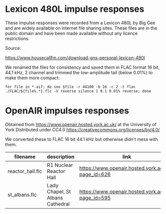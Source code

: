 # Lexicon 480L impulse responses

These impulse responses were recorded from a Lexicon 480L by Big Gee and are
widely available on internet file sharing sites. These files are in
the public domain and have been made available without any licence restrictions.

Source:

https://www.housecallfm.com/download-gns-personal-lexicon-480l

We renamed the files for consistency and saved them in FLAC format 16 bit, 44.1 kHz, 2 channel and trimmed the low-amplitude tail (below 0.01%) to make them more compact:

```
for file in *.aif; do sox $file -r 44100 -b 16 -c 2 -t flac ./FLAC/${file%.*}.flc -V reverse silence 1 0.1 0.01% reverse; done
```

# OpenAIR impulses responses

Obtained from https://www.openair.hosted.york.ac.uk/ at the University of York
Distributed under CC4.0 https://creativecommons.org/licenses/by/4.0/

We converted these to FLAC 16 bit 44.1 kHz but otherwise didn't mess with them.

| filename | description | link |
| -------- | --------- | ------------ |
| reactor_hall.flc | R1 Nuclear Reactor Hall | https://www.openair.hosted.york.ac.uk/?page_id=626 |
| st_albans.flc | Lady Chapel, St Albans Cathedral | https://www.openair.hosted.york.ac.uk/?page_id=595 |

